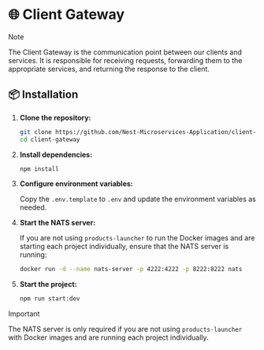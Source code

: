 # 🌐 Client Gateway

> [!NOTE]
> The Client Gateway is the communication point between our clients and services. It is responsible for receiving requests, forwarding them to the appropriate services, and returning the response to the client.

## 📦 Installation

1. **Clone the repository:**

    ```sh
    git clone https://github.com/Nest-Microservices-Application/client-gateway
    cd client-gateway
    ```

2. **Install dependencies:**

    ```sh
    npm install
    ```

3. **Configure environment variables:**

    Copy the `.env.template` to `.env` and update the environment variables as needed.

4. **Start the NATS server:**

    If you are not using `products-launcher` to run the Docker images and are starting each project individually, ensure that the NATS server is running:

    ```sh
    docker run -d --name nats-server -p 4222:4222 -p 8222:8222 nats
    ```

5. **Start the project:**

    ```sh
    npm run start:dev
    ```

> [!IMPORTANT]
> The NATS server is only required if you are not using `products-launcher` with Docker images and are running each project individually.
